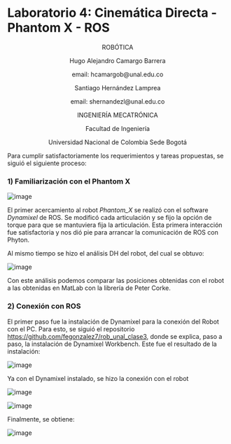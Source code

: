 # Laboratorio 4: Cinemática Directa - Phantom X - ROS
<p align="center">
ROBÓTICA

<p align="center">
Hugo Alejandro Camargo Barrera
<p align="center">
email: hcamargob@unal.edu.co

<p align="center">
Santiago Hernández Lamprea
<p align="center">
email: shernandezl@unal.edu.co


<p align="center">
INGENIERÍA MECATRÓNICA
<p align="center">
Facultad de Ingeniería
<p align="center">
Universidad Nacional de Colombia Sede Bogotá

Para cumplir satisfactoriamente los requerimientos y tareas propuestas, se siguió el siguiente proceso:

### 1) Familiarización con el Phantom X


![image](https://user-images.githubusercontent.com/112737454/196834382-76eb4269-14da-4f22-9edf-22de416b5bbd.png)

El primer acercamiento al robot _Phantom\_X_ se realizó con el software _Dynamixel_ de ROS. Se modificó cada articulación y se fijo la opción de torque para que se mantuviera fija la articulación. Esta primera interacción fue satisfactoria y nos dió pie para arrancar la comunicación de ROS con Phyton.

Al mismo tiempo se hizo el análisis DH del robot, del cual se obtuvo:

![image](https://user-images.githubusercontent.com/112737454/196836927-734ef862-16cc-4e60-9800-07227de1b50a.png)

Con este análisis podemos comparar las posiciones obtenidas con el robot a las obtenidas en MatLab con la librería de Peter Corke.
 
### 2) Conexión con ROS
  
  El primer paso fue la instalación de Dynamixel para la conexión del Robot con el PC. Para esto, se siguió el repositorio https://github.com/fegonzalez7/rob_unal_clase3, donde se explica, paso a paso, la instalación de Dynamixel Workbench. Este fue el resultado de la instalación:
  
![image](https://user-images.githubusercontent.com/112737454/196839807-f111c32f-55f5-4caa-89ce-e17673230d8a.png)
  
  Ya con el Dynamixel instalado, se hizo la conexión con el robot
  
  ![image](https://user-images.githubusercontent.com/112737454/196839992-92d64318-56f6-4ab4-8923-893001d4ef26.png)
  
![image](https://user-images.githubusercontent.com/112737454/196840064-a59cb4f8-246d-4c97-80fe-d7a4d7f12a4a.png)

  Finalmente, se obtiene:
  
  ![image](https://user-images.githubusercontent.com/112737454/196840206-6953ba82-a47c-4807-87ef-b14ee152394e.png)

  
